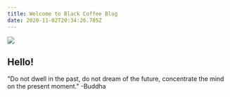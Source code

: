 ```yaml
---
title: Welcome to Black Coffee Blog
date: 2020-11-02T20:34:26.785Z
---
```

![](/img/coffee-and-beans.jpg)

## Hello!

"Do not dwell in the past, do not dream of the future, concentrate the mind on the present moment." -Buddha